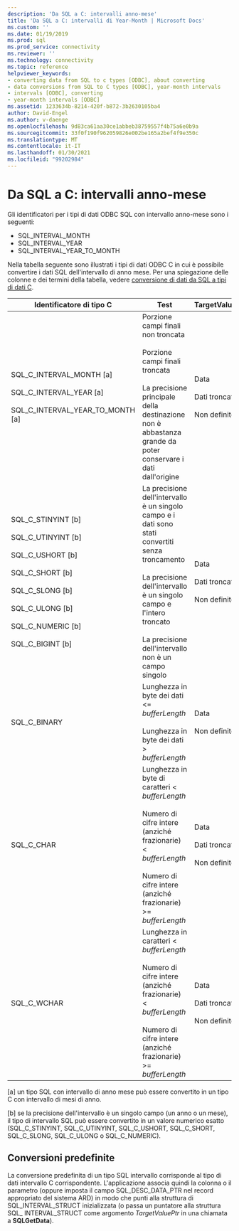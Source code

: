 ```yaml
---
description: 'Da SQL a C: intervalli anno-mese'
title: 'Da SQL a C: intervalli di Year-Month | Microsoft Docs'
ms.custom: ''
ms.date: 01/19/2019
ms.prod: sql
ms.prod_service: connectivity
ms.reviewer: ''
ms.technology: connectivity
ms.topic: reference
helpviewer_keywords:
- converting data from SQL to c types [ODBC], about converting
- data conversions from SQL to C types [ODBC], year-month intervals
- intervals [ODBC], converting
- year-month intervals [ODBC]
ms.assetid: 1233634b-8214-420f-b872-3b2630105ba4
author: David-Engel
ms.author: v-daenge
ms.openlocfilehash: 9d83ca61aa30ce1abbeb38759557f4b75a6e0b9a
ms.sourcegitcommit: 33f0f190f962059826e002be165a2bef4f9e350c
ms.translationtype: MT
ms.contentlocale: it-IT
ms.lasthandoff: 01/30/2021
ms.locfileid: "99202984"
---
```

# <a name="sql-to-c-year-month-intervals"></a>Da SQL a C: intervalli anno-mese

Gli identificatori per i tipi di dati ODBC SQL con intervallo anno-mese sono i seguenti:

- SQL_INTERVAL_MONTH
- SQL_INTERVAL_YEAR
- SQL_INTERVAL_YEAR_TO_MONTH

Nella tabella seguente sono illustrati i tipi di dati ODBC C in cui è possibile convertire i dati SQL dell'intervallo di anno mese. Per una spiegazione delle colonne e dei termini della tabella, vedere [conversione di dati da SQL a tipi di dati C](../../../odbc/reference/appendixes/converting-data-from-sql-to-c-data-types.md).  

|Identificatore di tipo C|Test|TargetValuePtr|StrLen_or_IndPtr|SQLSTATE|  
|-----------------------|----------|------------------------|----------------------------|--------------|  
|SQL_C_INTERVAL_MONTH [a]<br /><br /> SQL_C_INTERVAL_YEAR [a]<br /><br /> SQL_C_INTERVAL_YEAR_TO_MONTH [a]|Porzione campi finali non troncata<br /><br /> Porzione campi finali troncata<br /><br /> La precisione principale della destinazione non è abbastanza grande da poter conservare i dati dall'origine|Data<br /><br /> Dati troncati<br /><br /> Non definito|Lunghezza dei dati in byte<br /><br /> Lunghezza dei dati in byte<br /><br /> Non definito|n/d<br /><br /> 01S07<br /><br /> 22015|  
|SQL_C_STINYINT [b]<br /><br /> SQL_C_UTINYINT [b]<br /><br /> SQL_C_USHORT [b]<br /><br /> SQL_C_SHORT [b]<br /><br /> SQL_C_SLONG [b]<br /><br /> SQL_C_ULONG [b]<br /><br /> SQL_C_NUMERIC [b]<br /><br /> SQL_C_BIGINT [b]|La precisione dell'intervallo è un singolo campo e i dati sono stati convertiti senza troncamento<br /><br /> La precisione dell'intervallo è un singolo campo e l'intero troncato<br /><br /> La precisione dell'intervallo non è un campo singolo|Data<br /><br /> Dati troncati<br /><br /> Non definito|Dimensioni del tipo di dati C<br /><br /> Lunghezza dei dati in byte<br /><br /> Dimensioni del tipo di dati C|n/d<br /><br /> 22003<br /><br /> 22015|  
|SQL_C_BINARY|Lunghezza in byte dei dati <= *bufferLength*<br /><br /> Lunghezza in byte dei dati > *bufferLength*|Data<br /><br /> Non definito|Lunghezza dei dati in byte<br /><br /> Non definito|n/d<br /><br /> 22003|  
|SQL_C_CHAR|Lunghezza in byte di caratteri < *bufferLength*<br /><br /> Numero di cifre intere (anziché frazionarie) < *bufferLength*<br /><br /> Numero di cifre intere (anziché frazionarie) >= *bufferLength*|Data<br /><br /> Dati troncati<br /><br /> Non definito|Dimensioni del tipo di dati C<br /><br /> Dimensioni del tipo di dati C<br /><br /> Non definito|n/d<br /><br /> 01004<br /><br /> 22003|  
|SQL_C_WCHAR|Lunghezza in caratteri < *bufferLength*<br /><br /> Numero di cifre intere (anziché frazionarie) < *bufferLength*<br /><br /> Numero di cifre intere (anziché frazionarie) >= *bufferLength*|Data<br /><br /> Dati troncati<br /><br /> Non definito|Dimensioni del tipo di dati C<br /><br /> Dimensioni del tipo di dati C<br /><br /> Non definito|n/d<br /><br /> 01004<br /><br /> 22003|  
  
 [a] un tipo SQL con intervallo di anno mese può essere convertito in un tipo C con intervallo di mesi di anno.  
  
 [b] se la precisione dell'intervallo è un singolo campo (un anno o un mese), il tipo di intervallo SQL può essere convertito in un valore numerico esatto (SQL_C_STINYINT, SQL_C_UTINYINT, SQL_C_USHORT, SQL_C_SHORT, SQL_C_SLONG, SQL_C_ULONG o SQL_C_NUMERIC).  

## <a name="default-conversions"></a>Conversioni predefinite

La conversione predefinita di un tipo SQL intervallo corrisponde al tipo di dati intervallo C corrispondente. L'applicazione associa quindi la colonna o il parametro (oppure imposta il campo SQL_DESC_DATA_PTR nel record appropriato del sistema ARD) in modo che punti alla struttura di SQL_INTERVAL_STRUCT inizializzata (o passa un puntatore alla struttura SQL_ INTERVAL_STRUCT come argomento *TargetValuePtr* in una chiamata a **SQLGetData**).
